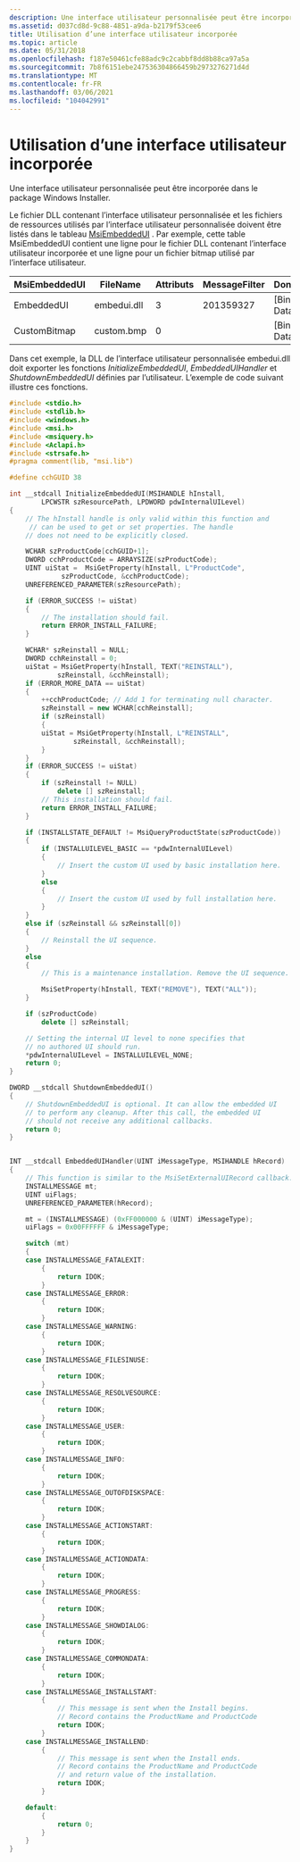 ```yaml
---
description: Une interface utilisateur personnalisée peut être incorporée dans le package Windows Installer.
ms.assetid: d037cd8d-9c88-4851-a9da-b2179f53cee6
title: Utilisation d’une interface utilisateur incorporée
ms.topic: article
ms.date: 05/31/2018
ms.openlocfilehash: f187e50461cfe88adc9c2cabbf8dd8b88ca97a5a
ms.sourcegitcommit: 7b8f6151ebe247536304866459b2973276271d4d
ms.translationtype: MT
ms.contentlocale: fr-FR
ms.lasthandoff: 03/06/2021
ms.locfileid: "104042991"
---
```

# <a name="using-an-embedded-ui"></a>Utilisation d’une interface utilisateur incorporée

Une interface utilisateur personnalisée peut être incorporée dans le package Windows Installer.

Le fichier DLL contenant l’interface utilisateur personnalisée et les fichiers de ressources utilisés par l’interface utilisateur personnalisée doivent être listés dans le tableau [MsiEmbeddedUI](msiembeddedui-table.md) . Par exemple, cette table MsiEmbeddedUI contient une ligne pour le fichier DLL contenant l’interface utilisateur incorporée et une ligne pour un fichier bitmap utilisé par l’interface utilisateur.

| MsiEmbeddedUI | FileName    | Attributs | MessageFilter | Données            |
|---------------|-------------|------------|---------------|-----------------|
| EmbeddedUI    | embedui.dll | 3          | 201359327     | \[Binary Data\] |
| CustomBitmap  | custom.bmp  | 0          |               | \[Binary Data\] |



 

Dans cet exemple, la DLL de l’interface utilisateur personnalisée embedui.dll doit exporter les fonctions *InitializeEmbeddedUI*, *EmbeddedUIHandler* et *ShutdownEmbeddedUI* définies par l’utilisateur. L’exemple de code suivant illustre ces fonctions.


```C++
#include <stdio.h>
#include <stdlib.h>
#include <windows.h>
#include <msi.h>
#include <msiquery.h>
#include <Aclapi.h>
#include <strsafe.h>
#pragma comment(lib, "msi.lib")

#define cchGUID 38

int __stdcall InitializeEmbeddedUI(MSIHANDLE hInstall, 
        LPCWSTR szResourcePath, LPDWORD pdwInternalUILevel)
{
    // The hInstall handle is only valid within this function and 
     // can be used to get or set properties. The handle 
    // does not need to be explicitly closed.

    WCHAR szProductCode[cchGUID+1];
    DWORD cchProductCode = ARRAYSIZE(szProductCode);
    UINT uiStat =  MsiGetProperty(hInstall, L"ProductCode",
             szProductCode, &cchProductCode);
    UNREFERENCED_PARAMETER(szResourcePath);

    if (ERROR_SUCCESS != uiStat)
    {
        // The installation should fail.
        return ERROR_INSTALL_FAILURE;
    }

    WCHAR* szReinstall = NULL;
    DWORD cchReinstall = 0;
    uiStat = MsiGetProperty(hInstall, TEXT("REINSTALL"),  
            szReinstall, &cchReinstall);
    if (ERROR_MORE_DATA == uiStat)
    {
        ++cchProductCode; // Add 1 for terminating null character.
        szReinstall = new WCHAR[cchReinstall];
        if (szReinstall)
        {
        uiStat = MsiGetProperty(hInstall, L"REINSTALL", 
                szReinstall, &cchReinstall);
        }
    }
    if (ERROR_SUCCESS != uiStat)
    {
        if (szReinstall != NULL) 
            delete [] szReinstall;
        // This installation should fail.
        return ERROR_INSTALL_FAILURE;
    }

    if (INSTALLSTATE_DEFAULT != MsiQueryProductState(szProductCode))
    {
        if (INSTALLUILEVEL_BASIC == *pdwInternalUILevel)
        {
            // Insert the custom UI used by basic installation here.
        }
        else
        {
            // Insert the custom UI used by full installation here.
        }
    }
    else if (szReinstall && szReinstall[0])
    {
        // Reinstall the UI sequence.
    }
    else
    {
        // This is a maintenance installation. Remove the UI sequence.

        MsiSetProperty(hInstall, TEXT("REMOVE"), TEXT("ALL"));
    }

    if (szProductCode)
        delete [] szReinstall;

    // Setting the internal UI level to none specifies that 
    // no authored UI should run.
    *pdwInternalUILevel = INSTALLUILEVEL_NONE;
    return 0;
}

DWORD __stdcall ShutdownEmbeddedUI()
{
    // ShutdownEmbeddedUI is optional. It can allow the embedded UI 
    // to perform any cleanup. After this call, the embedded UI   
    // should not receive any additional callbacks.
    return 0;
}


INT __stdcall EmbeddedUIHandler(UINT iMessageType, MSIHANDLE hRecord)
{
    // This function is similar to the MsiSetExternalUIRecord callback.
    INSTALLMESSAGE mt;
    UINT uiFlags;
    UNREFERENCED_PARAMETER(hRecord);

    mt = (INSTALLMESSAGE) (0xFF000000 & (UINT) iMessageType);
    uiFlags = 0x00FFFFFF & iMessageType;

    switch (mt)
    {
    case INSTALLMESSAGE_FATALEXIT:
        {
            return IDOK;
        }
    case INSTALLMESSAGE_ERROR:
        {
            return IDOK;
        }
    case INSTALLMESSAGE_WARNING:
        {
            return IDOK;
        }
    case INSTALLMESSAGE_FILESINUSE:
        {
            return IDOK;
        }
    case INSTALLMESSAGE_RESOLVESOURCE:
        {
            return IDOK;
        }
    case INSTALLMESSAGE_USER:
        {
            return IDOK;
        }
    case INSTALLMESSAGE_INFO:
        {
            return IDOK;
        }
    case INSTALLMESSAGE_OUTOFDISKSPACE:
        {
            return IDOK;
        }
    case INSTALLMESSAGE_ACTIONSTART:
        {
            return IDOK;
        }
    case INSTALLMESSAGE_ACTIONDATA:
        {
            return IDOK;
        }
    case INSTALLMESSAGE_PROGRESS:
        {
            return IDOK;
        }
    case INSTALLMESSAGE_SHOWDIALOG:
        {
            return IDOK;
        }
    case INSTALLMESSAGE_COMMONDATA:
        {
            return IDOK;
        }
    case INSTALLMESSAGE_INSTALLSTART:
        {
            // This message is sent when the Install begins.
            // Record contains the ProductName and ProductCode
            return IDOK;
        }
    case INSTALLMESSAGE_INSTALLEND:
        {
            // This message is sent when the Install ends.
            // Record contains the ProductName and ProductCode 
            // and return value of the installation.
            return IDOK;
        }

    default:
        {
            return 0;
        }
    }
}
```



 

 



